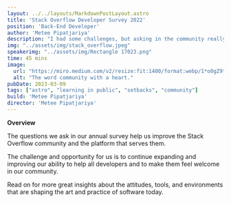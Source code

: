 ```yaml
---
layout: ../../layouts/MarkdownPostLayout.astro
title: 'Stack Overflow Developer Survey 2022'
position: 'Back-End Developer'
author: 'Metee Pipatjariya'
description: "I had some challenges, but asking in the community really helped!"
img: "../assets/img/stack_overflow.jpeg"
speakerimg: "../assets/img/Rectangle 17023.png"
time: 45 mins
image:
  url: "https://miro.medium.com/v2/resize:fit:1400/format:webp/1*o0gZ9tb8kNfBtuzLK0-wUA.png"
  alt: "The word community with a heart."
pubDate: 2023-03-09
tags: ["astro", "learning in public", "setbacks", "community"]
build: 'Metee Pipatjariya'
director: 'Metee Pipatjariya'
---
```


**Overview**

The questions we ask in our annual survey help us improve the Stack Overflow community and the platform that serves them.

The challenge and opportunity for us is to continue expanding and improving our ability to help all developers and to make them feel welcome in our community.

Read on for more great insights about the attitudes, tools, and environments that are shaping the art and practice of software today.
